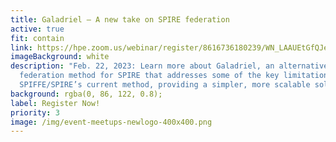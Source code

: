 ```yaml
---
title: Galadriel – A new take on SPIRE federation
active: true
fit: contain
link: https://hpe.zoom.us/webinar/register/8616736180239/WN_LAAUEtGfQJexWyZ0Scu8ug
imageBackground: white
description: "Feb. 22, 2023: Learn more about Galadriel, an alternative
  federation method for SPIRE that addresses some of the key limitations of
  SPIFFE/SPIRE’s current method, providing a simpler, more scalable solution."
background: rgba(0, 86, 122, 0.8);
label: Register Now!
priority: 3
image: /img/event-meetups-newlogo-400x400.png
---
```

